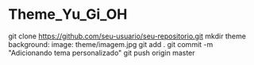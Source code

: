 # Theme_Yu_Gi_OH
git clone https://github.com/seu-usuario/seu-repositorio.git
mkdir theme
background:
  image: theme/imagem.jpg
git add .
git commit -m "Adicionando tema personalizado"
git push origin master
